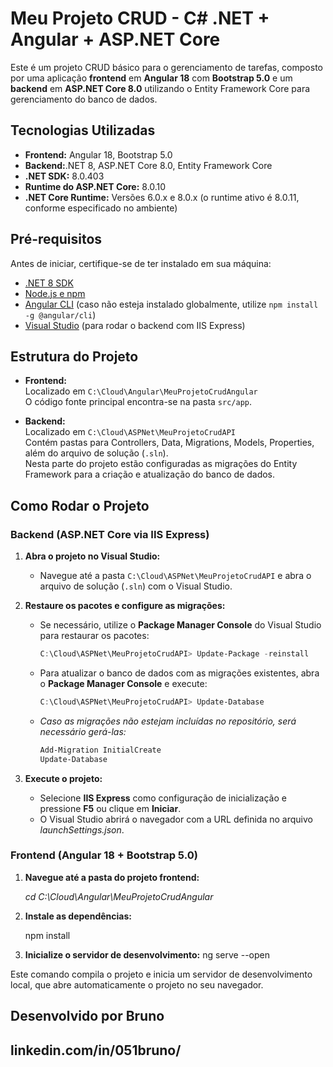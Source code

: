 # Meu Projeto CRUD - C# .NET + Angular + ASP.NET Core

Este é um projeto CRUD básico para o gerenciamento de tarefas, composto por uma aplicação **frontend** em **Angular 18** com **Bootstrap 5.0** e um **backend** em **ASP.NET Core 8.0** utilizando o Entity Framework Core para gerenciamento do banco de dados.

## Tecnologias Utilizadas

- **Frontend:** Angular 18, Bootstrap 5.0  
- **Backend:**.NET 8, ASP.NET Core 8.0, Entity Framework Core  
- **.NET SDK:** 8.0.403  
- **Runtime do ASP.NET Core:** 8.0.10  
- **.NET Core Runtime:** Versões 6.0.x e 8.0.x (o runtime ativo é 8.0.11, conforme especificado no ambiente)

## Pré-requisitos

Antes de iniciar, certifique-se de ter instalado em sua máquina:

- [.NET 8 SDK](https://dotnet.microsoft.com/download/dotnet/8.0)
- [Node.js e npm](https://nodejs.org/)
- [Angular CLI](https://angular.io/cli) (caso não esteja instalado globalmente, utilize `npm install -g @angular/cli`)
- [Visual Studio](https://visualstudio.microsoft.com/) (para rodar o backend com IIS Express)

## Estrutura do Projeto

- **Frontend:**  
  Localizado em `C:\Cloud\Angular\MeuProjetoCrudAngular`  
  O código fonte principal encontra-se na pasta `src/app`.

- **Backend:**  
  Localizado em `C:\Cloud\ASPNet\MeuProjetoCrudAPI`  
  Contém pastas para Controllers, Data, Migrations, Models, Properties, além do arquivo de solução (`.sln`).  
  Nesta parte do projeto estão configuradas as migrações do Entity Framework para a criação e atualização do banco de dados.

## Como Rodar o Projeto

### Backend (ASP.NET Core via IIS Express)

1. **Abra o projeto no Visual Studio:**

   - Navegue até a pasta `C:\Cloud\ASPNet\MeuProjetoCrudAPI` e abra o arquivo de solução (`.sln`) com o Visual Studio.

2. **Restaure os pacotes e configure as migrações:**

   - Se necessário, utilize o **Package Manager Console** do Visual Studio para restaurar os pacotes:
     
     ```powershell
     C:\Cloud\ASPNet\MeuProjetoCrudAPI> Update-Package -reinstall
     ```
     
   - Para atualizar o banco de dados com as migrações existentes, abra o **Package Manager Console** e execute:
     
     ```powershell
     C:\Cloud\ASPNet\MeuProjetoCrudAPI> Update-Database
     ```
     
   - *Caso as migrações não estejam incluídas no repositório, será necessário gerá-las:*
     
     ```powershell
     Add-Migration InitialCreate
     Update-Database
     ```

3. **Execute o projeto:**

   - Selecione **IIS Express** como configuração de inicialização e pressione **F5** ou clique em **Iniciar**.
   - O Visual Studio abrirá o navegador com a URL definida no arquivo *launchSettings.json*.

### Frontend (Angular 18 + Bootstrap 5.0)

1. **Navegue até a pasta do projeto frontend:**

   *cd C:\Cloud\Angular\MeuProjetoCrudAngular*

2. **Instale as dependências:**

   npm install

3. **Inicialize o servidor de desenvolvimento:**
   ng serve --open

  Este comando compila o projeto e inicia um servidor de desenvolvimento local, que abre automaticamente o projeto no seu navegador.



 ## Desenvolvido por Bruno 
 ## linkedin.com/in/051bruno/

